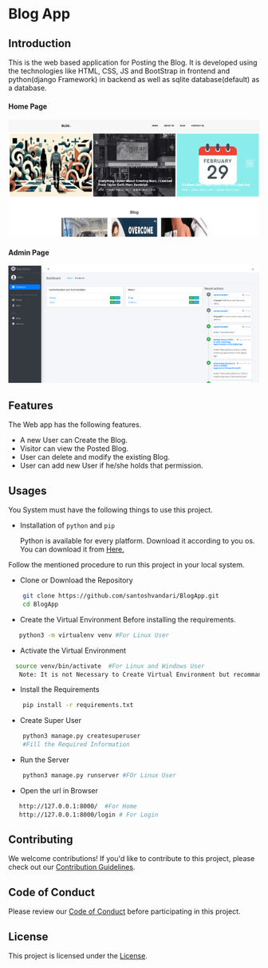 # Blog App
## Introduction
This is the web based application for Posting the Blog. It is developed using the technologies like HTML, CSS, JS and BootStrap in frontend and python(django Framework) in backend as well as sqlite database(default) as a database.

#### Home Page 
![Home Page](/img/home.png)

#### Admin Page 
![Admin Page](/img/admin.png)

## Features
The Web app has the following features.
 - A new User can Create the Blog.
 - Visitor can view the Posted Blog.
 - User can delete and modify the existing Blog.
 - User can add new User if he/she holds that permission.

## Usages
You System must have the following things to use this project.
 - Installation of `python` and  `pip`

    Python is available for every platform. Download it according to you os. You can download it from [Here.](https://www.python.org/downloads/)


Follow the mentioned procedure to run this project in your local system.
 - Clone or Download the Repository
```bash
    git clone https://github.com/santoshvandari/BlogApp.git 
    cd BlogApp
```
 - Create the Virtual Environment Before installing the requirements. 
 ```Bash
    python3 -m virtualenv venv #For Linux User
 ```
  - Activate the Virtual Environment
  ```bash
    source venv/bin/activate  #For Linux and Windows User
     Note: It is not Necessary to Create Virtual Environment but recommanded.
  ``` 
 - Install the Requirements
```bash
    pip install -r requirements.txt
```
 - Create Super User
```bash 
    python3 manage.py createsuperuser
    #Fill the Required Information
```

 - Run the Server
```bash
    python3 manage.py runserver #FOr Linux User
```
 - Open the url in Browser
 ```bash
    http://127.0.0.1:8000/  #For Home
    http://127.0.0.1:8000/login # For Login
 ```

## Contributing
We welcome contributions! If you'd like to contribute to this project, please check out our [Contribution Guidelines](Contribution.md).

## Code of Conduct
Please review our [Code of Conduct](CodeOfConduct.md) before participating in this project.

## License
This project is licensed under the [License](LICENSE).